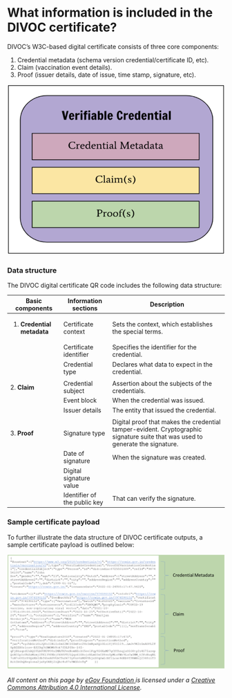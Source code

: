 # What information is included in the DIVOC certificate?

DIVOC’s W3C-based digital certificate consists of three core components:

1. Credential metadata (schema version credential/certificate ID, etc).&#x20;
2. Claim (vaccination event details).&#x20;
3. Proof (issuer details, date of issue, time stamp, signature, etc).

![Credit: Figure taken from W3C Verifiable Credentials Data Model v1.1](<../../.gitbook/assets/Screenshot 2022-01-27 at 10.14.26 AM.png>)

### Data structure

The DIVOC digital certificate QR code includes the following data structure:

| Basic components                                       | Information sections         | Description                                                                                                                    |
| ------------------------------------------------------ | ---------------------------- | ------------------------------------------------------------------------------------------------------------------------------ |
| <ol><li><strong>Credential metadata</strong></li></ol> | Certificate context          | Sets the context, which establishes the special terms.                                                                         |
|                                                        | Certificate identifier       | Specifies the identifier for the credential.                                                                                   |
|                                                        | Credential type              | Declares what data to expect in the credential.                                                                                |
|                                                        |                              |                                                                                                                                |
| 2. **Claim**                                           | Credential subject           | Assertion about the subjects of the credentials.                                                                               |
|                                                        | Event block                  | When the credential was issued.                                                                                                |
|                                                        | Issuer details               | The entity that issued the credential.                                                                                         |
|                                                        |                              |                                                                                                                                |
| 3. **Proof**                                           | Signature type               | Digital proof that makes the credential tamper-evident. Cryptographic signature suite that was used to generate the signature. |
|                                                        | Date of signature            | When the signature was created.                                                                                                |
|                                                        | Digital signature value      |                                                                                                                                |
|                                                        | Identifier of the public key | That can verify the signature.                                                                                                 |

### Sample certificate payload

To further illustrate the data structure of DIVOC certificate outputs, a sample certificate payload is outlined below:

![](<../../.gitbook/assets/Screenshot 2022-01-27 at 10.22.11 AM.png>)



_All content on this page by_ [_eGov Foundation_ ](https://egov.org.in)_is licensed under a_ [_Creative Commons Attribution 4.0 International License_](http://creativecommons.org/licenses/by/4.0/)_._
